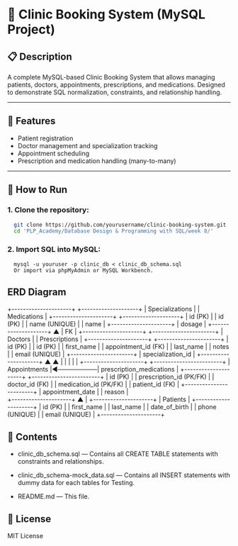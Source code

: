 # 🏥 Clinic Booking System (MySQL Project)

## 📋 Description

A complete MySQL-based Clinic Booking System that allows managing patients, doctors, appointments, prescriptions, and medications. Designed to demonstrate SQL normalization, constraints, and relationship handling.

---

## 📁 Features

- Patient registration
- Doctor management and specialization tracking
- Appointment scheduling
- Prescription and medication handling (many-to-many)

---

## 🚀 How to Run

### 1. Clone the repository:

```bash
  git clone https://github.com/yourusername/clinic-booking-system.git
  cd 'PLP_Academy/Database Design & Programming with SQL/week 8/'
```

### 2. Import SQL into MySQL:

```Using MySQL CLI:
  mysql -u youruser -p clinic_db < clinic_db_schema.sql
  Or import via phpMyAdmin or MySQL Workbench.
```

## ERD Diagram

+---------------------+          +--------------------+
|   Specializations   |          |     Medications    |
+---------------------+          +--------------------+
| id (PK)             |          | id (PK)            |
| name (UNIQUE)       |          | name               |
+---------------------+          | dosage             |
                                 +--------------------+
        ▲
        | FK
        |
+---------------------+          +----------------------+
|      Doctors        |          |     Prescriptions     |
+---------------------+          +----------------------+
| id (PK)             |          | id (PK)              |
| first_name          |          | appointment_id (FK)  |
| last_name           |          | notes                |
| email (UNIQUE)      |          +----------------------+
| specialization_id   |
+---------------------+                   ▲
        ▲                                  |
        |                                  |
        |                                  |
+---------------------+           +------------------------+
|    Appointments      |◄─────────| prescription_medications |
+---------------------+           +------------------------+
| id (PK)             |           | prescription_id (PK/FK) |
| doctor_id (FK)      |           | medication_id (PK/FK)   |
| patient_id (FK)     |           +------------------------+
| appointment_date    |
| reason              |        
+---------------------+
        ▲
        |
+---------------------+
|      Patients        |
+---------------------+
| id (PK)             |
| first_name          |
| last_name           |
| date_of_birth       |
| phone (UNIQUE)      |
| email (UNIQUE)      |
+---------------------+

## 📂 Contents

- clinic_db_schema.sql — Contains all CREATE TABLE statements with constraints and relationships.

- clinic_db_schema-mock_data.sql — Contains all INSERT statements with dummy data for each tables for Testing.

- README.md — This file.

## 📜 License

MIT License
